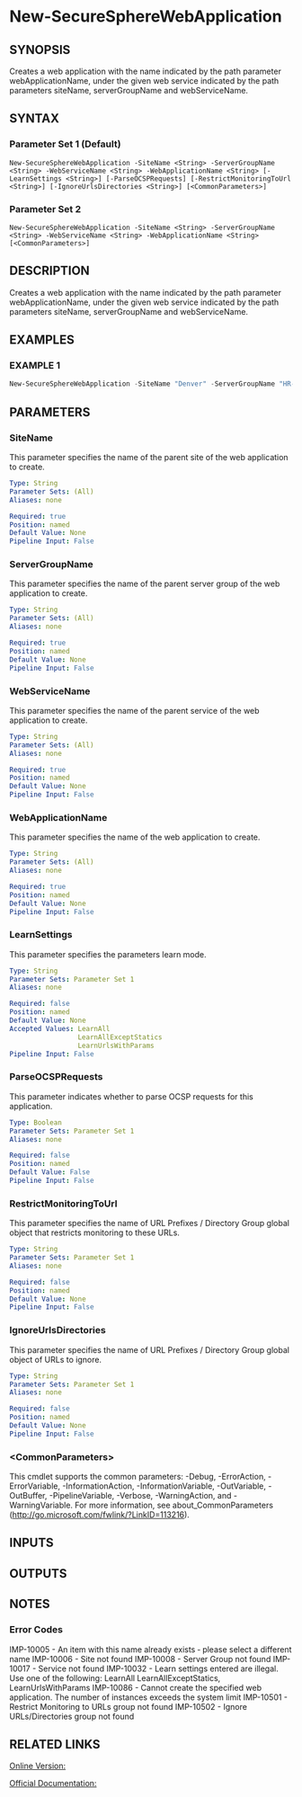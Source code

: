 ﻿# New-SecureSphereWebApplication

## SYNOPSIS
Creates a web application with the name indicated by the path parameter webApplicationName, under the given web service indicated by the path parameters siteName, serverGroupName and webServiceName.

## SYNTAX

### Parameter Set 1 (Default)
```
New-SecureSphereWebApplication -SiteName <String> -ServerGroupName <String> -WebServiceName <String> -WebApplicationName <String> [-LearnSettings <String>] [-ParseOCSPRequests] [-RestrictMonitoringToUrl <String>] [-IgnoreUrlsDirectories <String>] [<CommonParameters>]
```

### Parameter Set 2
```
New-SecureSphereWebApplication -SiteName <String> -ServerGroupName <String> -WebServiceName <String> -WebApplicationName <String> [<CommonParameters>]
```

## DESCRIPTION
Creates a web application with the name indicated by the path parameter webApplicationName, under the given web service indicated by the path parameters siteName, serverGroupName and webServiceName.

## EXAMPLES

### EXAMPLE 1

```powershell
New-SecureSphereWebApplication -SiteName "Denver" -ServerGroupName "HR-Prod" -WebServiceName "ODS-WebService" -WebApplicationName "Official-Website" -LearnSettings "LearnAll" -ParseOCSPRequests $true
```

## PARAMETERS

### SiteName
This parameter specifies the name of the parent site of the web application to create.

```yaml
Type: String
Parameter Sets: (All)
Aliases: none

Required: true
Position: named
Default Value: None
Pipeline Input: False
```

### ServerGroupName
This parameter specifies the name of the parent server group of the web application to create.

```yaml
Type: String
Parameter Sets: (All)
Aliases: none

Required: true
Position: named
Default Value: None
Pipeline Input: False
```

### WebServiceName
This parameter specifies the name of the parent service of the web application to create.

```yaml
Type: String
Parameter Sets: (All)
Aliases: none

Required: true
Position: named
Default Value: None
Pipeline Input: False
```

### WebApplicationName
This parameter specifies the name of the web application to create.

```yaml
Type: String
Parameter Sets: (All)
Aliases: none

Required: true
Position: named
Default Value: None
Pipeline Input: False
```

### LearnSettings
This parameter specifies the parameters learn mode.

```yaml
Type: String
Parameter Sets: Parameter Set 1
Aliases: none

Required: false
Position: named
Default Value: None
Accepted Values: LearnAll
                 LearnAllExceptStatics
                 LearnUrlsWithParams
Pipeline Input: False
```

### ParseOCSPRequests
This parameter indicates whether to parse OCSP requests for this application.

```yaml
Type: Boolean
Parameter Sets: Parameter Set 1
Aliases: none

Required: false
Position: named
Default Value: False
Pipeline Input: False
```

### RestrictMonitoringToUrl
This parameter specifies the name of URL Prefixes / Directory Group global object that restricts monitoring to these URLs.

```yaml
Type: String
Parameter Sets: Parameter Set 1
Aliases: none

Required: false
Position: named
Default Value: None
Pipeline Input: False
```

### IgnoreUrlsDirectories
This parameter specifies the name of URL Prefixes / Directory Group global object of URLs to ignore.

```yaml
Type: String
Parameter Sets: Parameter Set 1
Aliases: none

Required: false
Position: named
Default Value: None
Pipeline Input: False
```

### \<CommonParameters\>
This cmdlet supports the common parameters: -Debug, -ErrorAction, -ErrorVariable, -InformationAction, -InformationVariable, -OutVariable, -OutBuffer, -PipelineVariable, -Verbose, -WarningAction, and -WarningVariable. For more information, see about_CommonParameters (http://go.microsoft.com/fwlink/?LinkID=113216).

## INPUTS

## OUTPUTS

## NOTES

### Error Codes
IMP-10005 - An item with this name already exists ‐ please select a different name
IMP-10006 - Site not found
IMP-10008 - Server Group not found
IMP-10017 - Service not found
IMP-10032 - Learn settings entered are illegal. Use one of the following: LearnAll LearnAllExceptStatics, LearnUrlsWithParams
IMP-10086 - Cannot create the specified web application. The number of instances exceeds the system limit
IMP-10501 - Restrict Monitoring to URLs group not found
IMP-10502 - Ignore URLs/Directories group not found

## RELATED LINKS

[Online Version:](https://github.com/akshinmustafayev/Documentation/MD)

[Official Documentation:](https://docs.imperva.com/bundle/v13.6-api-reference-guide/page/61866.htm)



